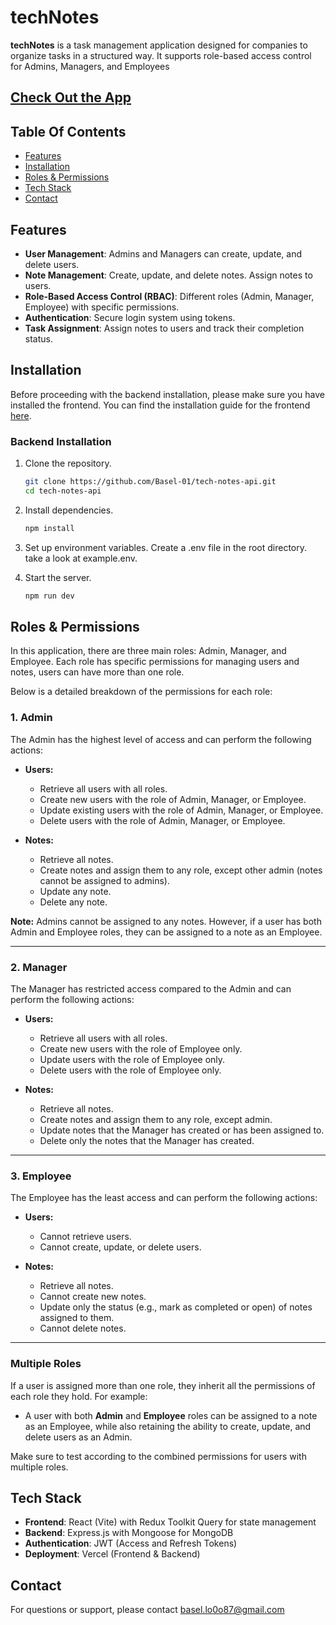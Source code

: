 # techNotes

**techNotes** is a task management application designed for companies to organize tasks in a structured way. It supports role-based access control for Admins, Managers, and Employees

## [Check Out the App](https://basel-tech-notes.vercel.app)

## Table Of Contents

- [Features](#features)
- [Installation](#installation)
- [Roles & Permissions](#roles--permissions)
- [Tech Stack](#tech-stack)
- [Contact](#contact)

## Features

- **User Management**: Admins and Managers can create, update, and delete users.
- **Note Management**: Create, update, and delete notes. Assign notes to users.
- **Role-Based Access Control (RBAC)**: Different roles (Admin, Manager, Employee) with specific permissions.
- **Authentication**: Secure login system using tokens.
- **Task Assignment**: Assign notes to users and track their completion status.

## Installation

Before proceeding with the backend installation, please make sure you have installed the frontend. You can find the installation guide for the frontend [here](https://github.com/Basel-01/tech-notes-client/blob/main/README.md#installation).

### Backend Installation

1. Clone the repository.
   ```bash
   git clone https://github.com/Basel-01/tech-notes-api.git
   cd tech-notes-api
   ```
2. Install dependencies.
   ```bash
   npm install
   ```
3. Set up environment variables. Create a .env file in the root directory. take a look at example.env.

4. Start the server.
   ```bash
   npm run dev
   ```

## Roles & Permissions

In this application, there are three main roles: Admin, Manager, and Employee. Each role has specific permissions for managing users and notes, users can have more than one role.

Below is a detailed breakdown of the permissions for each role:

### 1. Admin

The Admin has the highest level of access and can perform the following actions:

- **Users:**

  - Retrieve all users with all roles.
  - Create new users with the role of Admin, Manager, or Employee.
  - Update existing users with the role of Admin, Manager, or Employee.
  - Delete users with the role of Admin, Manager, or Employee.

- **Notes:**
  - Retrieve all notes.
  - Create notes and assign them to any role, except other admin (notes cannot be assigned to admins).
  - Update any note.
  - Delete any note.

**Note:** Admins cannot be assigned to any notes. However, if a user has both Admin and Employee roles, they can be assigned to a note as an Employee.

---

### 2. Manager

The Manager has restricted access compared to the Admin and can perform the following actions:

- **Users:**

  - Retrieve all users with all roles.
  - Create new users with the role of Employee only.
  - Update users with the role of Employee only.
  - Delete users with the role of Employee only.

- **Notes:**
  - Retrieve all notes.
  - Create notes and assign them to any role, except admin.
  - Update notes that the Manager has created or has been assigned to.
  - Delete only the notes that the Manager has created.

---

### 3. Employee

The Employee has the least access and can perform the following actions:

- **Users:**

  - Cannot retrieve users.
  - Cannot create, update, or delete users.

- **Notes:**
  - Retrieve all notes.
  - Cannot create new notes.
  - Update only the status (e.g., mark as completed or open) of notes assigned to them.
  - Cannot delete notes.

---

### Multiple Roles

If a user is assigned more than one role, they inherit all the permissions of each role they hold. For example:

- A user with both **Admin** and **Employee** roles can be assigned to a note as an Employee, while also retaining the ability to create, update, and delete users as an Admin.

Make sure to test according to the combined permissions for users with multiple roles.

## Tech Stack

- **Frontend**: React (Vite) with Redux Toolkit Query for state management
- **Backend**: Express.js with Mongoose for MongoDB
- **Authentication**: JWT (Access and Refresh Tokens)
- **Deployment**: Vercel (Frontend & Backend)

## Contact

For questions or support, please contact basel.lo0o87@gmail.com
